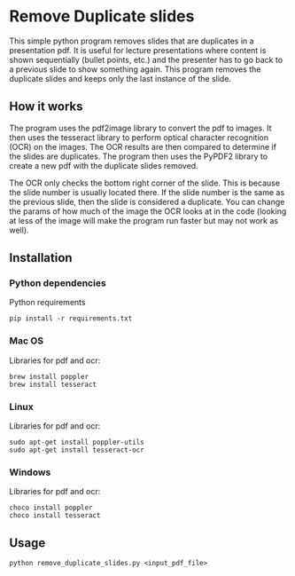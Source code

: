 # Remove Duplicate slides
This simple python program removes slides that are duplicates in a presentation pdf. It is useful for lecture presentations where content is shown sequentially (bullet points, etc.) and the presenter has to go back to a previous slide to show something again. This program removes the duplicate slides and keeps only the last instance of the slide.

## How it works
The program uses the pdf2image library to convert the pdf to images. It then uses the tesseract library to perform optical character recognition (OCR) on the images. The OCR results are then compared to determine if the slides are duplicates. The program then uses the PyPDF2 library to create a new pdf with the duplicate slides removed.

The OCR only checks the bottom right corner of the slide. This is because the slide number is usually located there. If the slide number is the same as the previous slide, then the slide is considered a duplicate. You can change the params of how much of the image the OCR looks at in the code (looking at less of the image will make the program run faster but may not work as well).

## Installation
### Python dependencies
Python requirements
```
pip install -r requirements.txt
```

### Mac OS
Libraries for pdf and ocr:
```
brew install poppler
brew install tesseract
```

### Linux
Libraries for pdf and ocr:
```
sudo apt-get install poppler-utils
sudo apt-get install tesseract-ocr
```

### Windows
Libraries for pdf and ocr:
```
choco install poppler
choco install tesseract
```

## Usage
```
python remove_duplicate_slides.py <input_pdf_file>
```